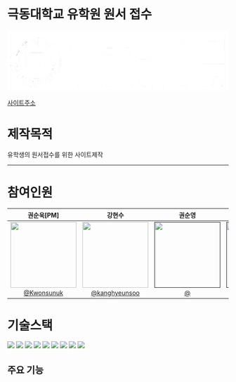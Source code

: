 # 극동대학교 유학원 원서 접수

![대학로고](https://github.com/kanghyeunsoo/readmepratice/blob/main/kdulogo_white.png?raw=true)

[사이트주소](https://international.kdu.ac.kr/applicant/main)

# 제작목적

유학생의 원서접수를 위한 사이트제작

-----

# 참여인원



<div align="center">

|                                                                  **권순욱[PM]**                                                                  |                                                                  **강현수**                                                                  |                                                                  **권순영**                                                                                     |                                                                  **임형준**                                                                      |
|:-------------------------------------------------------------------------------------------------------:|:------------------------------------------------------------------------------------------------------------------------:|:-------------------------------------------------------------------------------------------------------------------------:|:-------------------------------------------------------------------------------------------------------------------------:|
| [<img src="https://avatars.githubusercontent.com/u/163942668?v=4" height=150 width=150> <br/> @Kwonsunuk](https://github.com/Kwonsunuk) | [<img src="https://avatars.githubusercontent.com/u/163082998?v=4" height=150 width=150> <br/> @kanghyeunsoo](https://github.com/kanghyeunsoo) | [<img src="https://avatars.githubusercontent.com/u/44068819?s=400&u=a1b8a0231ed86addc10bbfbac63eee55d03cca41&v=4" height=150 width=150> <br/> @]() | [<img src="https://avatars.githubusercontent.com/u/44068819?s=400&u=a1b8a0231ed86addc10bbfbac63eee55d03cca41&v=4" height=150 width=150> <br/> @]() |

</div>


# 기술스택

<div>
<img src="https://img.shields.io/badge/Java-F7DF1E?style=flat-square"/>

<img src="https://img.shields.io/badge/HTML5-E34F26?style=flat-square&logo=HTML5&logoColor=ffffff"/>

<img src="https://img.shields.io/badge/CSS-1572B6?style=flat-square&logo=CSS3&logoColor=ffffff"/>

<img src="https://img.shields.io/badge/JavaScript-F7DF1E?style=flat-square&logo=JavaScript&logoColor=ffffff"/>

<img src="https://img.shields.io/badge/Bootstrap-7952B3?style=flat-square&logo=Bootstrap&logoColor=white"/>

<img src="https://img.shields.io/badge/Apache Tomcat-F8DC75?style=flat-square&logo=Apache Tomcat&logoColor=black"/>

<img src="https://img.shields.io/badge/jQuery-0769AD?style=flat-square&logo=jQuery&logoColor=white"/> 

<img src="https://img.shields.io/badge/intellijidea-000000?style=flat&logo=intellijidea&logoColor=white"/>

<img src="https://img.shields.io/badge/mysql-4479A1?style=flat&logo=mysql&logoColor=white"/>


</div>

## 주요 기능

